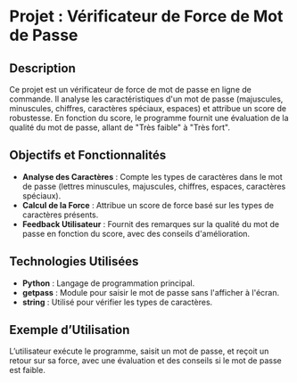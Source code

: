 # Projet : Vérificateur de Force de Mot de Passe

## Description
Ce projet est un vérificateur de force de mot de passe en ligne de commande. Il analyse les caractéristiques d'un mot de passe (majuscules, minuscules, chiffres, caractères spéciaux, espaces) et attribue un score de robustesse. En fonction du score, le programme fournit une évaluation de la qualité du mot de passe, allant de "Très faible" à "Très fort".

## Objectifs et Fonctionnalités

- **Analyse des Caractères** : Compte les types de caractères dans le mot de passe (lettres minuscules, majuscules, chiffres, espaces, caractères spéciaux).
- **Calcul de la Force** : Attribue un score de force basé sur les types de caractères présents.
- **Feedback Utilisateur** : Fournit des remarques sur la qualité du mot de passe en fonction du score, avec des conseils d'amélioration.

## Technologies Utilisées

- **Python** : Langage de programmation principal.
- **getpass** : Module pour saisir le mot de passe sans l'afficher à l'écran.
- **string** : Utilisé pour vérifier les types de caractères.

## Exemple d’Utilisation
L’utilisateur exécute le programme, saisit un mot de passe, et reçoit un retour sur sa force, avec une évaluation et des conseils si le mot de passe est faible.
